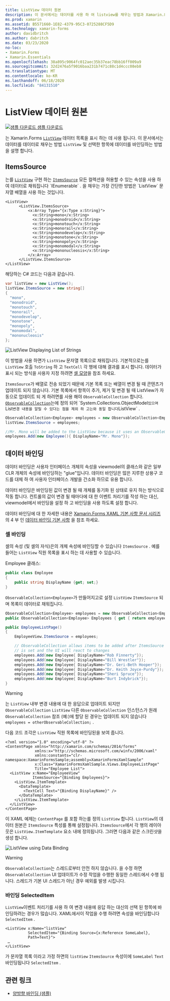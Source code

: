 ```yaml
---
title: ListView 데이터 원본
description: 이 문서에서는 데이터를 사용 하 여 listview를 채우는 방법과 Xamarin.Forms listview에서 데이터 바인딩을 사용 하는 방법을 설명 합니다.
ms.prod: xamarin
ms.assetid: B5571660-1E82-4379-95C3-0725288CF5D9
ms.technology: xamarin-forms
author: davidbritch
ms.author: dabritch
ms.date: 03/23/2020
no-loc:
- Xamarin.Forms
- Xamarin.Essentials
ms.openlocfilehash: 38a895c9064fc012aec35b37eac78bb16ff009a9
ms.sourcegitcommit: 32d2476a5f9016baa231b7471c88c1d4ccc08eb8
ms.translationtype: MT
ms.contentlocale: ko-KR
ms.lasthandoff: 06/18/2020
ms.locfileid: "84131510"
---
```

# <a name="listview-data-sources"></a>ListView 데이터 원본

[![샘플 다운로드](~/media/shared/download.png) 샘플 다운로드](https://docs.microsoft.com/samples/xamarin/xamarin-forms-samples/userinterface-listview-switchentrytwobinding)

는 Xamarin.Forms [`ListView`](xref:Xamarin.Forms.ListView) 데이터 목록을 표시 하는 데 사용 됩니다. 이 문서에서는 데이터를 데이터로 채우는 방법 `ListView` 및 선택한 항목에 데이터를 바인딩하는 방법을 설명 합니다.

## <a name="itemssource"></a>ItemsSource

는를 [`ListView`](xref:Xamarin.Forms.ListView) 구현 하는 [`ItemsSource`](xref:Xamarin.Forms.ItemsView`1.ItemsSource) 모든 컬렉션을 허용할 수 있는 속성을 사용 하 여 데이터로 채워집니다 `IEnumerable` . 을 채우는 가장 간단한 방법은 `ListView` 문자열 배열을 사용 하는 것입니다.

```xaml
<ListView>
      <ListView.ItemsSource>
          <x:Array Type="{x:Type x:String}">
            <x:String>mono</x:String>
            <x:String>monodroid</x:String>
            <x:String>monotouch</x:String>
            <x:String>monorail</x:String>
            <x:String>monodevelop</x:String>
            <x:String>monotone</x:String>
            <x:String>monopoly</x:String>
            <x:String>monomodal</x:String>
            <x:String>mononucleosis</x:String>
          </x:Array>
      </ListView.ItemsSource>
</ListView>
```

해당하는 C# 코드는 다음과 같습니다.

```csharp
var listView = new ListView();
listView.ItemsSource = new string[]
{
  "mono",
  "monodroid",
  "monotouch",
  "monorail",
  "monodevelop",
  "monotone",
  "monopoly",
  "monomodal",
  "mononucleosis"
};
```

![](data-and-databinding-images/itemssource-simple.png "ListView Displaying List of Strings")

이 방법을 사용 하면가 `ListView` 문자열 목록으로 채워집니다. 기본적으로는를 `ListView` 호출 `ToString` 하 고 `TextCell` 각 행에 대해 결과를 표시 합니다. 데이터가 표시 되는 방식을 사용자 지정 하려면 [셀 모양](~/xamarin-forms/user-interface/listview/customizing-cell-appearance.md)을 참조 하세요.

`ItemsSource`가 배열로 전송 되었기 때문에 기본 목록 또는 배열이 변경 될 때 콘텐츠가 업데이트 되지 않습니다. 기본 목록에서 항목이 추가, 제거 및 변경 될 때 ListView가 자동으로 업데이트 되 게 하려면를 사용 해야 `ObservableCollection` 합니다. [`ObservableCollection`](xref:System.Collections.ObjectModel.ObservableCollection`1)는에 정의 되어 `System.Collections.ObjectModel` 있으며 `List` 변경 내용을 알릴 수 있다는 점을 제외 하 고는와 동일 합니다 `ListView` .

```csharp
ObservableCollection<Employee> employees = new ObservableCollection<Employee>();
listView.ItemsSource = employees;

//Mr. Mono will be added to the ListView because it uses an ObservableCollection
employees.Add(new Employee(){ DisplayName="Mr. Mono"});
```

## <a name="data-binding"></a>데이터 바인딩

데이터 바인딩은 사용자 인터페이스 개체의 속성을 viewmodel의 클래스와 같은 일부 CLR 개체의 속성에 바인딩하는 "glue"입니다. 데이터 바인딩은 많은 지루한 상용구 코드를 대체 하 여 사용자 인터페이스 개발을 간소화 하므로 유용 합니다.

데이터 바인딩은 바인딩된 값이 변경 될 때 개체를 동기화 된 상태로 유지 하는 방식으로 작동 합니다. 컨트롤의 값이 변경 될 때마다에 대 한 이벤트 처리기를 작성 하는 대신, viewmodel에서 바인딩을 설정 하 고 바인딩을 사용 하도록 설정 합니다.

데이터 바인딩에 대 한 자세한 내용은 [ Xamarin.Forms XAML 기본 사항 문서 시리즈](~/xamarin-forms/xaml/xaml-basics/index.md)의 4 부 인 [데이터 바인딩 기본 사항](~/xamarin-forms/xaml/xaml-basics/data-binding-basics.md) 을 참조 하세요.

### <a name="binding-cells"></a>셀 바인딩

셀의 속성 (및 셀의 자식)은의 개체 속성에 바인딩할 수 있습니다 `ItemsSource` . 예를 들어는 `ListView` 직원 목록을 표시 하는 데 사용할 수 있습니다.

Employee 클래스:

```csharp
public class Employee
{
    public string DisplayName {get; set;}
}
```

`ObservableCollection<Employee>`가 만들어지고로 설정 `ListView` `ItemsSource` 되며 목록이 데이터로 채워집니다.

```csharp
ObservableCollection<Employee> employees = new ObservableCollection<Employee>();
public ObservableCollection<Employee> Employees { get { return employees; }}

public EmployeeListPage()
{
    EmployeeView.ItemsSource = employees;

    // ObservableCollection allows items to be added after ItemsSource
    // is set and the UI will react to changes
    employees.Add(new Employee{ DisplayName="Rob Finnerty"});
    employees.Add(new Employee{ DisplayName="Bill Wrestler"});
    employees.Add(new Employee{ DisplayName="Dr. Geri-Beth Hooper"});
    employees.Add(new Employee{ DisplayName="Dr. Keith Joyce-Purdy"});
    employees.Add(new Employee{ DisplayName="Sheri Spruce"});
    employees.Add(new Employee{ DisplayName="Burt Indybrick"});
}
```

> [!WARNING]
> 는 `ListView` 내부 변경 내용에 대 한 응답으로 업데이트 되지만 `ObservableCollection` `ListView` 다른 `ObservableCollection` 인스턴스가 원래 `ObservableCollection` 참조 (예:)에 할당 된 경우는 업데이트 되지 않습니다 `employees = otherObservableCollection;` .

다음 코드 조각은 `ListView` 직원 목록에 바인딩된을 보여 줍니다.

```xaml
<?xml version="1.0" encoding="utf-8" ?>
<ContentPage xmlns="http://xamarin.com/schemas/2014/forms"
             xmlns:x="http://schemas.microsoft.com/winfx/2006/xaml"
             xmlns:constants="clr-namespace:XamarinFormsSample;assembly=XamarinFormsXamlSample"
             x:Class="XamarinFormsXamlSample.Views.EmployeeListPage"
             Title="Employee List">
  <ListView x:Name="EmployeeView"
            ItemsSource="{Binding Employees}">
    <ListView.ItemTemplate>
      <DataTemplate>
        <TextCell Text="{Binding DisplayName}" />
      </DataTemplate>
    </ListView.ItemTemplate>
  </ListView>
</ContentPage>
```

이 XAML 예제는 `ContentPage` 를 포함 하는를 정의 `ListView` 합니다. `ListView`의 데이터 원본은 `ItemsSource` 특성를 통해 설정됩니다. `ItemsSource`에서 각 행의 레이아웃은 `ListView.ItemTemplate` 요소 내에 정의됩니다. 그러면 다음과 같은 스크린샷을 생성 합니다.

![](data-and-databinding-images/bound-data.png "ListView using Data Binding")

> [!WARNING]
> `ObservableCollection`는 스레드로부터 안전 하지 않습니다. 을 수정 하면 `ObservableCollection` UI 업데이트가 수정 작업을 수행한 동일한 스레드에서 수행 됩니다. 스레드가 기본 UI 스레드가 아닌 경우 예외를 발생 시킵니다.

### <a name="binding-selecteditem"></a>바인딩 SelectedItem

`ListView`이벤트 처리기를 사용 하 여 변경 내용에 응답 하는 대신의 선택 된 항목에 바인딩하려는 경우가 많습니다. XAML에서이 작업을 수행 하려면 속성을 바인딩합니다 `SelectedItem` .

```xaml
<ListView x:Name="listView"
          SelectedItem="{Binding Source={x:Reference SomeLabel},
          Path=Text}">
 …
</ListView>
```

가 문자열 목록 이라고 가정 하면의 `listView` `ItemsSource` 속성이에 `SomeLabel` `Text` 바인딩됩니다 `SelectedItem` .

## <a name="related-links"></a>관련 링크

- [양방향 바인딩 (샘플)](https://docs.microsoft.com/samples/xamarin/xamarin-forms-samples/userinterface-listview-switchentrytwobinding)
